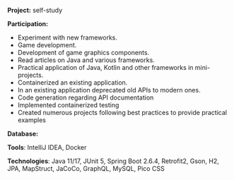 **Project:** self-study

**Participation:** 

- Experiment with new frameworks.
- Game development.
- Development of game graphics components.
- Read articles on Java and various frameworks.
- Practical application of Java, Kotlin and other frameworks in mini-projects.
- Containerized an existing application.
- In an existing application deprecated old APIs to modern ones.
- Code generation regarding API documentation
- Implemented containerized testing
- Created numerous projects following best practices to provide practical examples

**Database:**

**Tools**: IntelliJ IDEA, Docker

**Technologies**: Java 11/17, JUnit 5, Spring Boot 2.6.4, Retrofit2, Gson, H2, JPA, MapStruct, JaCoCo, GraphQL, MySQL, Pico CSS